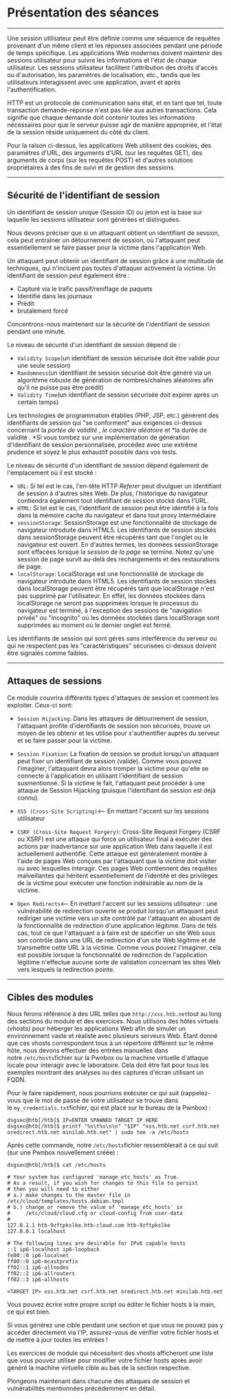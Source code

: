Présentation des séances
========================

* * * * *

Une session utilisateur peut être définie comme une séquence de requêtes provenant d'un même client et les réponses associées pendant une période de temps spécifique. Les applications Web modernes doivent maintenir des sessions utilisateur pour suivre les informations et l'état de chaque utilisateur. Les sessions utilisateur facilitent l'attribution des droits d'accès ou d'autorisation, les paramètres de localisation, etc., tandis que les utilisateurs interagissent avec une application, avant et après l'authentification.

HTTP est un protocole de communication sans état, et en tant que tel, toute transaction demande-réponse n'est pas liée aux autres transactions. Cela signifie que chaque demande doit contenir toutes les informations nécessaires pour que le serveur puisse agir de manière appropriée, et l'état de la session réside uniquement du côté du client.

Pour la raison ci-dessus, les applications Web utilisent des cookies, des paramètres d'URL, des arguments d'URL (sur les requêtes GET), des arguments de corps (sur les requêtes POST) et d'autres solutions propriétaires à des fins de suivi et de gestion des sessions.

* * * * *

Sécurité de l'identifiant de session
------------------------------------

Un identifiant de session unique (Session ID) ou jeton est la base sur laquelle les sessions utilisateur sont générées et distinguées.

Nous devons préciser que si un attaquant obtient un identifiant de session, cela peut entraîner un détournement de session, où l'attaquant peut essentiellement se faire passer pour la victime dans l'application Web.

Un attaquant peut obtenir un identifiant de session grâce à une multitude de techniques, qui n'incluent pas toutes d'attaquer activement la victime. Un identifiant de session peut également être :

-   Capturé via le trafic passif/reniflage de paquets
-   Identifié dans les journaux
-   Prédit
-   brutalement forcé

Concentrons-nous maintenant sur la sécurité de l'identifiant de session pendant une minute.

Le niveau de sécurité d'un identifiant de session dépend de :

-   `Validity Scope`(un identifiant de session sécurisée doit être valide pour une seule session)
-   `Randomness`(un identifiant de session sécurisé doit être généré via un algorithme robuste de génération de nombres/chaînes aléatoires afin qu'il ne puisse pas être prédit)
-   `Validity Time`(un identifiant de session sécurisée doit expirer après un certain temps)

Les technologies de programmation établies (PHP, JSP, etc.) génèrent des identifiants de session qui "se conforment" aux exigences ci-dessus concernant la *portée de validité* , *le caractère aléatoire* et *la durée de validité . *Si vous tombez sur une implémentation de génération d'identifiant de session personnalisée, procédez avec une extrême prudence et soyez le plus exhaustif possible dans vos tests.

Le niveau de sécurité d'un identifiant de session dépend également de l'emplacement où il est stocké :

-   `URL`: Si tel est le cas, l'en-tête HTTP *Referer* peut divulguer un identifiant de session à d'autres sites Web. De plus, l'historique du navigateur contiendra également tout identifiant de session stocké dans l'URL.
-   `HTML`: Si tel est le cas, l'identifiant de session peut être identifié à la fois dans la mémoire cache du navigateur et dans tout proxy intermédiaire
-   `sessionStorage`: SessionStorage est une fonctionnalité de stockage de navigateur introduite dans HTML5. Les identifiants de session stockés dans sessionStorage peuvent être récupérés tant que l'onglet ou le navigateur est ouvert. En d'autres termes, les données sessionStorage sont effacées lorsque la *session de la page* se termine. Notez qu'une session de page survit au-delà des rechargements et des restaurations de page.
-   `localStorage`: LocalStorage est une fonctionnalité de stockage de navigateur introduite dans HTML5. Les identifiants de session stockés dans localStorage peuvent être récupérés tant que localStorage n'est pas supprimé par l'utilisateur. En effet, les données stockées dans localStorage ne seront pas supprimées lorsque le processus du navigateur est terminé, à l'exception des sessions de "navigation privée" ou "incognito" où les données stockées dans localStorage sont supprimées au moment où le dernier onglet est fermé.

Les identifiants de session qui sont gérés sans interférence du serveur ou qui ne respectent pas les "caractéristiques" sécurisées ci-dessus doivent être signalés comme faibles.

* * * * *

Attaques de sessions
--------------------

Ce module couvrira différents types d'attaques de session et comment les exploiter. Ceux-ci sont:

-   `Session Hijacking`: Dans les attaques de détournement de session, l'attaquant profite d'identifiants de session non sécurisés, trouve un moyen de les obtenir et les utilise pour s'authentifier auprès du serveur et se faire passer pour la victime.

-   `Session Fixation`: La fixation de session se produit lorsqu'un attaquant peut fixer un identifiant de session (valide). Comme vous pouvez l'imaginer, l'attaquant devra alors tromper la victime pour qu'elle se connecte à l'application en utilisant l'identifiant de session susmentionné. Si la victime le fait, l'attaquant peut procéder à une attaque de Session Hijacking (puisque l'identifiant de session est déjà connu).

-   `XSS (Cross-Site Scripting)`<-- En mettant l'accent sur les sessions utilisateur

-   `CSRF (Cross-Site Request Forgery)`: Cross-Site Request Forgery (CSRF ou XSRF) est une attaque qui force un utilisateur final à exécuter des actions par inadvertance sur une application Web dans laquelle il est actuellement authentifié. Cette attaque est généralement montée à l'aide de pages Web conçues par l'attaquant que la victime doit visiter ou avec lesquelles interagir. Ces pages Web contiennent des requêtes malveillantes qui héritent essentiellement de l'identité et des privilèges de la victime pour exécuter une fonction indésirable au nom de la victime.

-   `Open Redirects`<-- En mettant l'accent sur les sessions utilisateur : une vulnérabilité de redirection ouverte se produit lorsqu'un attaquant peut rediriger une victime vers un site contrôlé par l'attaquant en abusant de la fonctionnalité de redirection d'une application légitime. Dans de tels cas, tout ce que l'attaquant a à faire est de spécifier un site Web sous son contrôle dans une URL de redirection d'un site Web légitime et de transmettre cette URL à la victime. Comme vous pouvez l'imaginer, cela est possible lorsque la fonctionnalité de redirection de l'application légitime n'effectue aucune sorte de validation concernant les sites Web vers lesquels la redirection pointe.

* * * * *

Cibles des modules
------------------

Nous ferons référence à des URL telles que `http://xss.htb.net`tout au long des sections du module et des exercices. Nous utilisons des hôtes virtuels (vhosts) pour héberger les applications Web afin de simuler un environnement vaste et réaliste avec plusieurs serveurs Web. Étant donné que ces vhosts correspondent tous à un répertoire différent sur le même hôte, nous devons effectuer des entrées manuelles dans notre `/etc/hosts`fichier sur la Pwnbox ou la machine virtuelle d'attaque locale pour interagir avec le laboratoire. Cela doit être fait pour tous les exemples montrant des analyses ou des captures d'écran utilisant un FQDN.

Pour le faire rapidement, nous pourrions exécuter ce qui suit (rappelez-vous que le mot de passe de votre utilisateur se trouve dans le `my_credentials.txt`fichier, qui est placé sur le bureau de la Pwnbox) :

```
dsgsec@htb[/htb]$ IP=ENTER SPAWNED TARGET IP HERE
dsgsec@htb[/htb]$ printf "%s\t%s\n\n" "$IP" "xss.htb.net csrf.htb.net oredirect.htb.net minilab.htb.net" | sudo tee -a /etc/hosts

```

Après cette commande, notre `/etc/hosts`fichier ressemblerait à ce qui suit (sur une Pwnbox nouvellement créée) :

```
dsgsec@htb[/htb]$ cat /etc/hosts

# Your system has configured 'manage_etc_hosts' as True.
# As a result, if you wish for changes to this file to persist
# then you will need to either
# a.) make changes to the master file in /etc/cloud/templates/hosts.debian.tmpl
# b.) change or remove the value of 'manage_etc_hosts' in
#     /etc/cloud/cloud.cfg or cloud-config from user-data
#
127.0.1.1 htb-9zftpkslke.htb-cloud.com htb-9zftpkslke
127.0.0.1 localhost

# The following lines are desirable for IPv6 capable hosts
::1 ip6-localhost ip6-loopback
fe00::0 ip6-localnet
ff00::0 ip6-mcastprefix
ff02::1 ip6-allnodes
ff02::2 ip6-allrouters
ff02::3 ip6-allhosts

<TARGET IP>	xss.htb.net csrf.htb.net oredirect.htb.net minilab.htb.net

```

Vous pouvez écrire votre propre script ou éditer le fichier hosts à la main, ce qui est bien.

Si vous générez une cible pendant une section et que vous ne pouvez pas y accéder directement via l'IP, assurez-vous de vérifier votre fichier hosts et de mettre à jour toutes les entrées !

Les exercices de module qui nécessitent des vhosts afficheront une liste que vous pouvez utiliser pour modifier votre fichier hosts après avoir généré la machine virtuelle cible au bas de la section respective.

Plongeons maintenant dans chacune des attaques de session et vulnérabilités mentionnées précédemment en détail.
